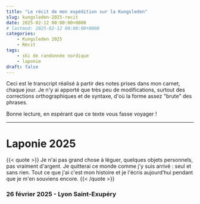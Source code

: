 ```yaml
---
title: "Le récit de mon expédition sur la Kungsleden"
slug: kungsleden-2025-recit
date: 2025-02-12 00:00:00+0000
# lastmod: 2025-02-12 00:00:00+0000
categories:
    - Kungsleden 2025
    - Récit
tags:
    - ski de randonnée nordique
    - laponie
draft: false
---
```


Ceci est le transcript réalisé à partir des notes prises dans mon carnet, chaque jour. Je n'y ai apporté que très peu de modifications, surtout des corrections orthographiques et de syntaxe, d'où la forme assez "brute" des phrases.

Bonne lecture, en espérant que ce texte vous fasse voyager !

---

# Laponie 2025

{{< quote >}}
Je n'ai pas grand chose à léguer, quelques objets personnels, pas vraiment d'argent. Je quitterai ce monde comme j'y suis arrivé : seul et sans rien. Tout ce que j'ai c'est mon histoire et je l'écris aujourd’hui pendant que je m'en souviens encore.
{{< /quote >}}

### 26 février 2025 - Lyon Saint-Exupéry